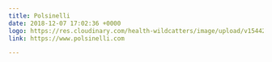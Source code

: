 ```yaml
---
title: Polsinelli
date: 2018-12-07 17:02:36 +0000
logo: https://res.cloudinary.com/health-wildcatters/image/upload/v1544202168/image.png
link: https://www.polsinelli.com

---
```

